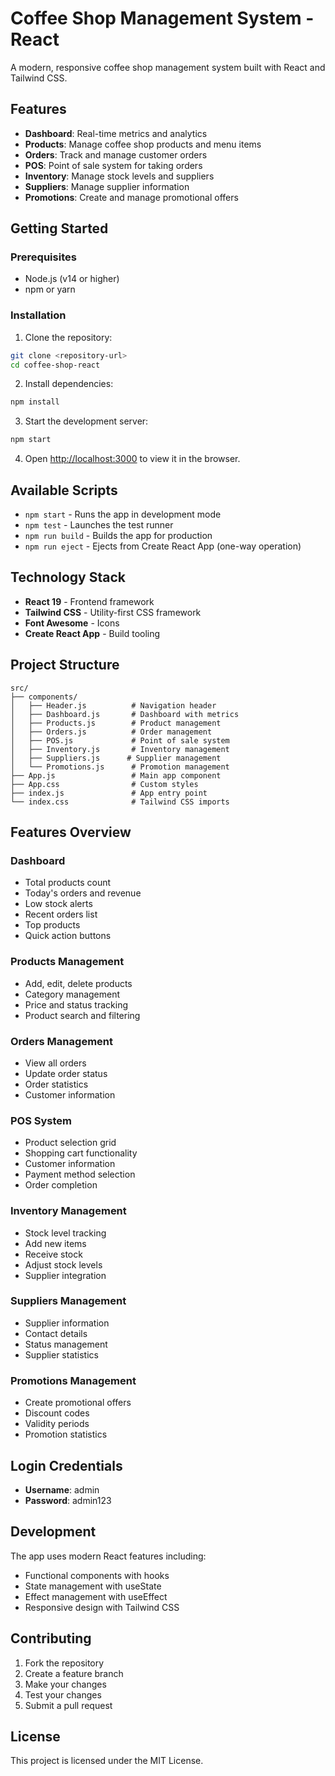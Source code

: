 # Coffee Shop Management System - React

A modern, responsive coffee shop management system built with React and Tailwind CSS.

## Features

- **Dashboard**: Real-time metrics and analytics
- **Products**: Manage coffee shop products and menu items
- **Orders**: Track and manage customer orders
- **POS**: Point of sale system for taking orders
- **Inventory**: Manage stock levels and suppliers
- **Suppliers**: Manage supplier information
- **Promotions**: Create and manage promotional offers

## Getting Started

### Prerequisites

- Node.js (v14 or higher)
- npm or yarn

### Installation

1. Clone the repository:

```bash
git clone <repository-url>
cd coffee-shop-react
```

2. Install dependencies:

```bash
npm install
```

3. Start the development server:

```bash
npm start
```

4. Open [http://localhost:3000](http://localhost:3000) to view it in the browser.

## Available Scripts

- `npm start` - Runs the app in development mode
- `npm test` - Launches the test runner
- `npm run build` - Builds the app for production
- `npm run eject` - Ejects from Create React App (one-way operation)

## Technology Stack

- **React 19** - Frontend framework
- **Tailwind CSS** - Utility-first CSS framework
- **Font Awesome** - Icons
- **Create React App** - Build tooling

## Project Structure

```
src/
├── components/
│   ├── Header.js          # Navigation header
│   ├── Dashboard.js       # Dashboard with metrics
│   ├── Products.js        # Product management
│   ├── Orders.js          # Order management
│   ├── POS.js             # Point of sale system
│   ├── Inventory.js       # Inventory management
│   ├── Suppliers.js      # Supplier management
│   └── Promotions.js      # Promotion management
├── App.js                 # Main app component
├── App.css                # Custom styles
├── index.js               # App entry point
└── index.css              # Tailwind CSS imports
```

## Features Overview

### Dashboard

- Total products count
- Today's orders and revenue
- Low stock alerts
- Recent orders list
- Top products
- Quick action buttons

### Products Management

- Add, edit, delete products
- Category management
- Price and status tracking
- Product search and filtering

### Orders Management

- View all orders
- Update order status
- Order statistics
- Customer information

### POS System

- Product selection grid
- Shopping cart functionality
- Customer information
- Payment method selection
- Order completion

### Inventory Management

- Stock level tracking
- Add new items
- Receive stock
- Adjust stock levels
- Supplier integration

### Suppliers Management

- Supplier information
- Contact details
- Status management
- Supplier statistics

### Promotions Management

- Create promotional offers
- Discount codes
- Validity periods
- Promotion statistics

## Login Credentials

- **Username**: admin
- **Password**: admin123

## Development

The app uses modern React features including:

- Functional components with hooks
- State management with useState
- Effect management with useEffect
- Responsive design with Tailwind CSS

## Contributing

1. Fork the repository
2. Create a feature branch
3. Make your changes
4. Test your changes
5. Submit a pull request

## License

This project is licensed under the MIT License.
